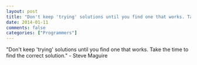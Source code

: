 ```yaml
---
layout: post
title: "Don't keep 'trying' solutions until you find one that works. Take the time to find the correct solution."
date: 2014-01-11
comments: false
categories: ["Programmers"]
---
```


<span class='quote'>"Don't keep 'trying' solutions until you find one that works. Take the time to find the correct solution."</span>
<span class='by'>- Steve Maguire</span>
